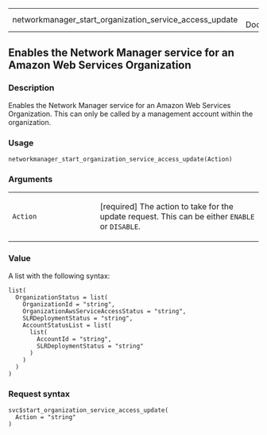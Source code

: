 <table style="width: 100%;">
<tbody>
<tr class="odd">
<td>networkmanager_start_organization_service_access_update</td>
<td style="text-align: right;">R Documentation</td>
</tr>
</tbody>
</table>

## Enables the Network Manager service for an Amazon Web Services Organization

### Description

Enables the Network Manager service for an Amazon Web Services
Organization. This can only be called by a management account within the
organization.

### Usage

    networkmanager_start_organization_service_access_update(Action)

### Arguments

<table>
<colgroup>
<col style="width: 35%" />
<col style="width: 65%" />
</colgroup>
<tbody>
<tr class="odd">
<td><code
id="networkmanager_start_organization_service_access_update_:_Action">Action</code></td>
<td><p>[required] The action to take for the update request. This can be
either <code>ENABLE</code> or <code>DISABLE</code>.</p></td>
</tr>
</tbody>
</table>

### Value

A list with the following syntax:

    list(
      OrganizationStatus = list(
        OrganizationId = "string",
        OrganizationAwsServiceAccessStatus = "string",
        SLRDeploymentStatus = "string",
        AccountStatusList = list(
          list(
            AccountId = "string",
            SLRDeploymentStatus = "string"
          )
        )
      )
    )

### Request syntax

    svc$start_organization_service_access_update(
      Action = "string"
    )
